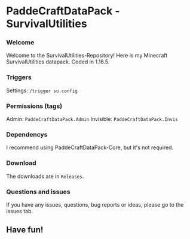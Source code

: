 # PaddeCraftDataPack - SurvivalUtilities

### Welcome

Welcome to the SurvivalUtilities-Repository!
Here is my Minecraft SurvivalUtilities datapack.
Coded in 1.16.5.

### Triggers

Settings: `/trigger su.config`

### Permissions (tags)

Admin: `PaddeCraftDataPack.Admin`
Invisible: `PaddeCraftDataPack.Invis`

### Dependencys

I recommend using PaddeCraftDataPack-Core,
but it's not required.

### Download

The downloads are in `Releases`.

### Questions and issues

If you have any issues, questions, bug reports
or ideas, please go to the issues tab.

## Have fun!
